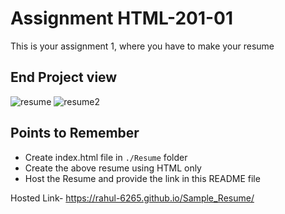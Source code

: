 # Assignment HTML-201-01
This is your assignment 1, where you have to make your resume

## End Project view
![resume](./Images/resume.png)
![resume2](./Images/resume2.png)


## Points to Remember
- Create index.html file in ```./Resume``` folder
- Create the above resume using HTML only
- Host the Resume and provide the link in this README file 

Hosted Link-
https://rahul-6265.github.io/Sample_Resume/

